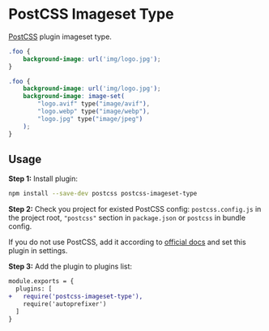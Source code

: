 # PostCSS Imageset Type

[PostCSS] plugin imageset type.

[PostCSS]: https://github.com/postcss/postcss

```css
.foo {
    background-image: url('img/logo.jpg');
}
```

```css
.foo {
    background-image: url('img/logo.jpg');
    background-image: image-set(
        "logo.avif" type("image/avif"),
        "logo.webp" type("image/webp"),
        "logo.jpg" type("image/jpeg")
    );
}
```

## Usage

**Step 1:** Install plugin:

```sh
npm install --save-dev postcss postcss-imageset-type
```

**Step 2:** Check you project for existed PostCSS config: `postcss.config.js`
in the project root, `"postcss"` section in `package.json`
or `postcss` in bundle config.

If you do not use PostCSS, add it according to [official docs]
and set this plugin in settings.

**Step 3:** Add the plugin to plugins list:

```diff
module.exports = {
  plugins: [
+   require('postcss-imageset-type'),
    require('autoprefixer')
  ]
}
```

[official docs]: https://github.com/postcss/postcss#usage
